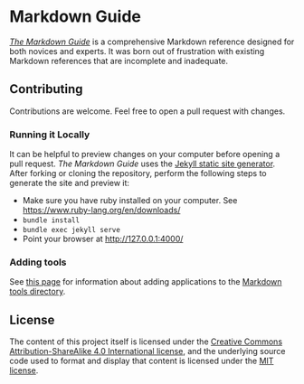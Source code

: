 # Markdown Guide

*[The Markdown Guide](https://www.markdownguide.org)* is a comprehensive Markdown reference designed for both novices and experts. It was born out of frustration with existing Markdown references that are incomplete and inadequate.

## Contributing

Contributions are welcome. Feel free to open a pull request with changes.

### Running it Locally

It can be helpful to preview changes on your computer before opening a pull request. *The Markdown Guide* uses the [Jekyll static site generator](http://jekyllrb.com/). After forking or cloning the repository, perform the following steps to generate the site and preview it:

- Make sure you have ruby installed on your computer. See https://www.ruby-lang.org/en/downloads/
- `bundle install`
- `bundle exec jekyll serve`
- Point your browser at http://127.0.0.1:4000/

### Adding tools

See [this page](https://github.com/mattcone/markdown-guide/wiki/Markdown-tool-directory) for information about adding applications to the [Markdown tools directory](https://www.markdownguide.org/tools/).

## License

The content of this project itself is licensed under the [Creative Commons Attribution-ShareAlike 4.0 International license](https://creativecommons.org/licenses/by-sa/4.0/), and the underlying source code used to format and display that content is licensed under the [MIT license](LICENSE.txt).
